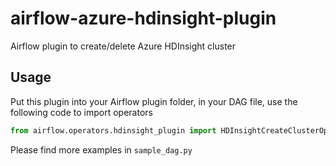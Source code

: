 # airflow-azure-hdinsight-plugin
Airflow plugin to create/delete Azure HDInsight cluster

## Usage
Put this plugin into your Airflow plugin folder, in your DAG file, use the following code to import operators

```py
from airflow.operators.hdinsight_plugin import HDInsightCreateClusterOperator, HDInsightDeleteClusterOperator
```

Please find more examples in `sample_dag.py`
